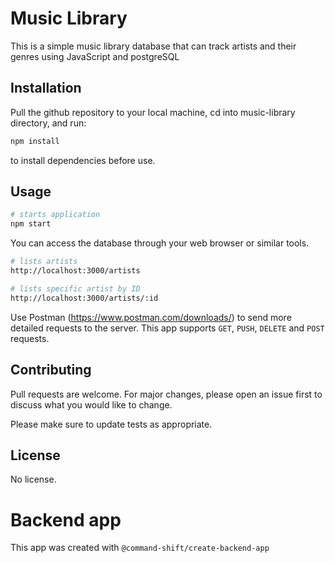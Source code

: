 # Music Library

This is a simple music library database that can track artists and their genres using JavaScript and postgreSQL

## Installation

Pull the github repository to your local machine, cd into music-library directory, and run:

```bash
npm install
```
to install dependencies before use.

## Usage

```bash
# starts application
npm start
```

You can access the database through your web browser or similar tools.
```bash
# lists artists
http://localhost:3000/artists

# lists specific artist by ID
http://localhost:3000/artists/:id 
```

Use Postman (https://www.postman.com/downloads/) to send more detailed requests to the server. This app supports `GET`, `PUSH`, `DELETE` and `POST` requests.


## Contributing

Pull requests are welcome. For major changes, please open an issue first
to discuss what you would like to change.

Please make sure to update tests as appropriate.

## License

No license.

# Backend app

This app was created with `@command-shift/create-backend-app`
